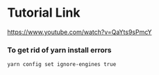 # Tutorial Link
https://www.youtube.com/watch?v=QaYts9sPmcY

### To get rid of yarn install errors
`yarn config set ignore-engines true`